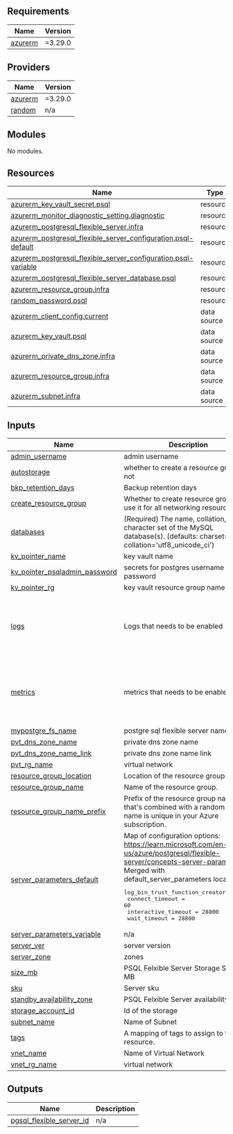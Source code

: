 <!-- BEGIN_TF_DOCS -->
## Requirements

| Name | Version |
|------|---------|
| <a name="requirement_azurerm"></a> [azurerm](#requirement\_azurerm) | =3.29.0 |

## Providers

| Name | Version |
|------|---------|
| <a name="provider_azurerm"></a> [azurerm](#provider\_azurerm) | =3.29.0 |
| <a name="provider_random"></a> [random](#provider\_random) | n/a |

## Modules

No modules.

## Resources

| Name | Type |
|------|------|
| [azurerm_key_vault_secret.psql](https://registry.terraform.io/providers/hashicorp/azurerm/3.29.0/docs/resources/key_vault_secret) | resource |
| [azurerm_monitor_diagnostic_setting.diagnostic](https://registry.terraform.io/providers/hashicorp/azurerm/3.29.0/docs/resources/monitor_diagnostic_setting) | resource |
| [azurerm_postgresql_flexible_server.infra](https://registry.terraform.io/providers/hashicorp/azurerm/3.29.0/docs/resources/postgresql_flexible_server) | resource |
| [azurerm_postgresql_flexible_server_configuration.psql-default](https://registry.terraform.io/providers/hashicorp/azurerm/3.29.0/docs/resources/postgresql_flexible_server_configuration) | resource |
| [azurerm_postgresql_flexible_server_configuration.psql-variable](https://registry.terraform.io/providers/hashicorp/azurerm/3.29.0/docs/resources/postgresql_flexible_server_configuration) | resource |
| [azurerm_postgresql_flexible_server_database.psql](https://registry.terraform.io/providers/hashicorp/azurerm/3.29.0/docs/resources/postgresql_flexible_server_database) | resource |
| [azurerm_resource_group.infra](https://registry.terraform.io/providers/hashicorp/azurerm/3.29.0/docs/resources/resource_group) | resource |
| [random_password.psql](https://registry.terraform.io/providers/hashicorp/random/latest/docs/resources/password) | resource |
| [azurerm_client_config.current](https://registry.terraform.io/providers/hashicorp/azurerm/3.29.0/docs/data-sources/client_config) | data source |
| [azurerm_key_vault.psql](https://registry.terraform.io/providers/hashicorp/azurerm/3.29.0/docs/data-sources/key_vault) | data source |
| [azurerm_private_dns_zone.infra](https://registry.terraform.io/providers/hashicorp/azurerm/3.29.0/docs/data-sources/private_dns_zone) | data source |
| [azurerm_resource_group.infra](https://registry.terraform.io/providers/hashicorp/azurerm/3.29.0/docs/data-sources/resource_group) | data source |
| [azurerm_subnet.infra](https://registry.terraform.io/providers/hashicorp/azurerm/3.29.0/docs/data-sources/subnet) | data source |

## Inputs

| Name | Description | Type | Default | Required |
|------|-------------|------|---------|:--------:|
| <a name="input_admin_username"></a> [admin\_username](#input\_admin\_username) | admin username | `string` | `"my-rg"` | no |
| <a name="input_autostorage"></a> [autostorage](#input\_autostorage) | whether to create a resource group or not | `bool` | `false` | no |
| <a name="input_bkp_retention_days"></a> [bkp\_retention\_days](#input\_bkp\_retention\_days) | Backup retention days | `string` | `"7"` | no |
| <a name="input_create_resource_group"></a> [create\_resource\_group](#input\_create\_resource\_group) | Whether to create resource group and use it for all networking resources | `bool` | `false` | no |
| <a name="input_databases"></a> [databases](#input\_databases) | (Required) The name, collation, and character set of the MySQL database(s). (defaults: charset='utf8', collation='utf8\_unicode\_ci') | `map(map(string))` | n/a | yes |
| <a name="input_kv_pointer_name"></a> [kv\_pointer\_name](#input\_kv\_pointer\_name) | key vault name | `string` | `"psqlkv9278"` | no |
| <a name="input_kv_pointer_psqladmin_password"></a> [kv\_pointer\_psqladmin\_password](#input\_kv\_pointer\_psqladmin\_password) | secrets for postgres username aand password | `string` | `"psqlsectrets"` | no |
| <a name="input_kv_pointer_rg"></a> [kv\_pointer\_rg](#input\_kv\_pointer\_rg) | key vault resource group name | `string` | `"my-rg"` | no |
| <a name="input_logs"></a> [logs](#input\_logs) | Logs that needs to be enabled | <pre>list(object({<br>    name           = string,<br>    enabled        = bool,<br>    retention_days = optional(number),<br>  }))</pre> | <pre>[<br>  {<br>    "enabled": false,<br>    "name": "AuditEvent",<br>    "retention_days": 0<br>  }<br>]</pre> | no |
| <a name="input_metrics"></a> [metrics](#input\_metrics) | metrics that needs to be enabled | <pre>list(object({<br>    name           = optional(string),<br>    enabled        = optional(bool),<br>    retention_days = optional(number),<br>  }))</pre> | <pre>[<br>  {<br>    "enabled": false,<br>    "name": "AllMetrics",<br>    "retention_days": 0<br>  }<br>]</pre> | no |
| <a name="input_mypostgre_fs_name"></a> [mypostgre\_fs\_name](#input\_mypostgre\_fs\_name) | postgre sql flexible server name | `string` | `"postgresqlfs-demo"` | no |
| <a name="input_pvt_dns_zone_name"></a> [pvt\_dns\_zone\_name](#input\_pvt\_dns\_zone\_name) | private dns zone name | `string` | `"privatelink.mysql.database.azure.com"` | no |
| <a name="input_pvt_dns_zone_name_link"></a> [pvt\_dns\_zone\_name\_link](#input\_pvt\_dns\_zone\_name\_link) | private dns zone name link | `string` | `"vnet-private-zone-link"` | no |
| <a name="input_pvt_rg_name"></a> [pvt\_rg\_name](#input\_pvt\_rg\_name) | virtual network | `string` | `"oyo-vnet"` | no |
| <a name="input_resource_group_location"></a> [resource\_group\_location](#input\_resource\_group\_location) | Location of the resource group. | `string` | `"eastus"` | no |
| <a name="input_resource_group_name"></a> [resource\_group\_name](#input\_resource\_group\_name) | Name of the resource group. | `string` | `"my-rg"` | no |
| <a name="input_resource_group_name_prefix"></a> [resource\_group\_name\_prefix](#input\_resource\_group\_name\_prefix) | Prefix of the resource group name that's combined with a random ID so name is unique in your Azure subscription. | `string` | `"rg"` | no |
| <a name="input_server_parameters_default"></a> [server\_parameters\_default](#input\_server\_parameters\_default) | Map of configuration options: https://learn.microsoft.com/en-us/azure/postgresql/flexible-server/concepts-server-parameters. Merged with default\_server\_parameters local:<pre>log_bin_trust_function_creators = "ON"<br>    connect_timeout                 = 60<br>    interactive_timeout             = 28800<br>    wait_timeout                    = 28800</pre> | `map(string)` | `{}` | no |
| <a name="input_server_parameters_variable"></a> [server\_parameters\_variable](#input\_server\_parameters\_variable) | n/a | `map(string)` | n/a | yes |
| <a name="input_server_ver"></a> [server\_ver](#input\_server\_ver) | server version | `string` | `"13"` | no |
| <a name="input_server_zone"></a> [server\_zone](#input\_server\_zone) | zones | `string` | `"1"` | no |
| <a name="input_size_mb"></a> [size\_mb](#input\_size\_mb) | PSQL Felxible Server Storage Size  in MB | `number` | n/a | yes |
| <a name="input_sku"></a> [sku](#input\_sku) | Server sku | `string` | `"GP_Standard_D2s_v3"` | no |
| <a name="input_standby_availability_zone"></a> [standby\_availability\_zone](#input\_standby\_availability\_zone) | PSQL Felxible Server availability zone | `number` | `2` | no |
| <a name="input_storage_account_id"></a> [storage\_account\_id](#input\_storage\_account\_id) | Id of the storage | `string` | n/a | yes |
| <a name="input_subnet_name"></a> [subnet\_name](#input\_subnet\_name) | Name of Subnet | `string` | `"mysubnet"` | no |
| <a name="input_tags"></a> [tags](#input\_tags) | A mapping of tags to assign to the resource. | `map(string)` | `{}` | no |
| <a name="input_vnet_name"></a> [vnet\_name](#input\_vnet\_name) | Name of Virtual Network | `string` | `"Demo"` | no |
| <a name="input_vnet_rg_name"></a> [vnet\_rg\_name](#input\_vnet\_rg\_name) | virtual network | `string` | `"oyo-vnet"` | no |

## Outputs

| Name | Description |
|------|-------------|
| <a name="output_pgsql_flexible_server_id"></a> [pgsql\_flexible\_server\_id](#output\_pgsql\_flexible\_server\_id) | n/a |
<!-- END_TF_DOCS -->